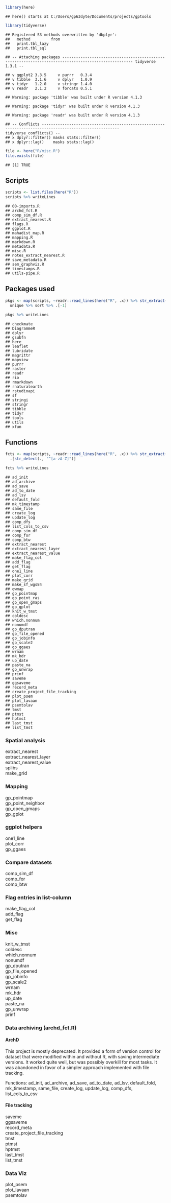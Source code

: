 ``` r
library(here)
```

    ## here() starts at C:/Users/gp63dyte/Documents/projects/gptools

``` r
library(tidyverse)
```

    ## Registered S3 methods overwritten by 'dbplyr':
    ##   method         from
    ##   print.tbl_lazy     
    ##   print.tbl_sql

    ## -- Attaching packages ----------------------------------------------------------------------------------------------------- tidyverse 1.3.1 --

    ## v ggplot2 3.3.5     v purrr   0.3.4
    ## v tibble  3.1.6     v dplyr   1.0.9
    ## v tidyr   1.2.0     v stringr 1.4.0
    ## v readr   2.1.2     v forcats 0.5.1

    ## Warning: package 'tibble' was built under R version 4.1.3

    ## Warning: package 'tidyr' was built under R version 4.1.3

    ## Warning: package 'readr' was built under R version 4.1.3

    ## -- Conflicts -------------------------------------------------------------------------------------------------------- tidyverse_conflicts() --
    ## x dplyr::filter() masks stats::filter()
    ## x dplyr::lag()    masks stats::lag()

``` r
file <- here("R/misc.R")
file.exists(file)
```

    ## [1] TRUE

## Scripts

``` r
scripts <- list.files(here("R"))
scripts %>% writeLines
```

    ## 00-imports.R
    ## archd_fct.R
    ## comp_sim_df.R
    ## extract_nearest.R
    ## flags.R
    ## ggplot.R
    ## mahadist_map.R
    ## mapping.R
    ## markdown.R
    ## metadata.R
    ## misc.R
    ## notes_extract_nearest.R
    ## save_metadata.R
    ## sem_graphviz.R
    ## timestamps.R
    ## utils-pipe.R

## Packages used

``` r
pkgs <- map(scripts, ~readr::read_lines(here("R", .x)) %>% str_extract("[a-zA-Z_-]*(?=::)") %>% na.omit %>% as.character) %>% unlist %>% 
  unique %>% sort %>% .[-1]

pkgs %>% writeLines
```

    ## checkmate
    ## DiagrammeR
    ## dplyr
    ## gsubfn
    ## here
    ## leaflet
    ## lubridate
    ## magrittr
    ## mapview
    ## purrr
    ## raster
    ## readr
    ## rio
    ## rmarkdown
    ## rnaturalearth
    ## rstudioapi
    ## sf
    ## stringi
    ## stringr
    ## tibble
    ## tidyr
    ## tools
    ## utils
    ## xfun

## Functions

``` r
fcts <- map(scripts, ~readr::read_lines(here("R", .x)) %>% str_extract("^.*(?= <- function\\()") %>% na.omit %>% as.character) %>% unlist %>% 
  .[str_detect(., "^[a-zA-Z]")]

fcts %>% writeLines
```

    ## ad_init
    ## ad_archive
    ## ad_save
    ## ad_to_date
    ## ad_lsv
    ## default_fold
    ## mk_timestamp
    ## same_file
    ## create_log
    ## update_log
    ## comp_dfs
    ## list_cols_to_csv
    ## comp_sim_df
    ## comp_for
    ## comp_btw
    ## extract_nearest
    ## extract_nearest_layer
    ## extract_nearest_value
    ## make_flag_col
    ## add_flag
    ## get_flag
    ## one1_line
    ## plot_corr
    ## make_grid
    ## make_sf_wgs84
    ## qwmap
    ## gp_pointmap
    ## gp_point_ras
    ## gp_open_gmaps
    ## gp_gplot
    ## knit_w_tmst
    ## coldesc
    ## which.nonnum
    ## nonumdf
    ## gp_dputran
    ## gp_file_opened
    ## gp_jobinfo
    ## gp_scale2
    ## gp_ggaes
    ## wrnam
    ## mk_hdr
    ## up_date
    ## paste_na
    ## gp_unwrap
    ## prinf
    ## saveme
    ## ggsaveme
    ## record_meta
    ## create_project_file_tracking
    ## plot_psem
    ## plot_lavaan
    ## psemtolav
    ## tmst
    ## ptmst
    ## hptmst
    ## last_tmst
    ## list_tmst

### Spatial analysis

extract_nearest  
extract_nearest_layer  
extract_nearest_value  
splibs  
make_grid

### Mapping

gp_pointmap  
gp_point_neighbor  
gp_open_gmaps  
gp_gplot

### ggplot helpers

one1_line  
plot_corr  
gp_ggaes

### Compare datasets

comp_sim_df  
comp_for  
comp_btw

### Flag entries in list-column

make_flag_col  
add_flag  
get_flag

### Misc

knit_w\_tmst  
coldesc  
which.nonnum  
nonumdf  
gp_dputran  
gp_file_opened  
gp_jobinfo  
gp_scale2  
wrnam  
mk_hdr  
up_date  
paste_na  
gp_unwrap  
prinf

### Data archiving (archd_fct.R)

#### ArchD

This project is mostly deprecated. It provided a form of version control
for dataset that were modified within and without R, with saving
intermediate versions. It worked quite well, but was possibly overkill
for most tasks. It was abandoned in favor of a simpler approach
implemented with file tracking.

Functions: ad_init, ad_archive, ad_save, ad_to_date, ad_lsv,
default_fold, mk_timestamp, same_file, create_log, update_log, comp_dfs,
list_cols_to_csv

#### File tracking

saveme  
ggsaveme  
record_meta  
create_project_file_tracking  
tmst  
ptmst  
hptmst  
last_tmst  
list_tmst

### Data Viz

plot_psem  
plot_lavaan  
psemtolav

